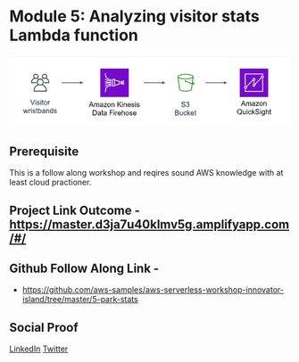 # Module 5: Analyzing visitor stats Lambda function

![placeholder image](images/banner.png)

## Prerequisite

This is a follow along workshop and reqires sound AWS knowledge with at least cloud practioner.

## Project Link Outcome  - https://master.d3ja7u40klmv5g.amplifyapp.com/#/

## Github Follow Along Link - 
- https://github.com/aws-samples/aws-serverless-workshop-innovator-island/tree/master/5-park-stats


## Social Proof

[LinkedIn]()
[Twitter]()


